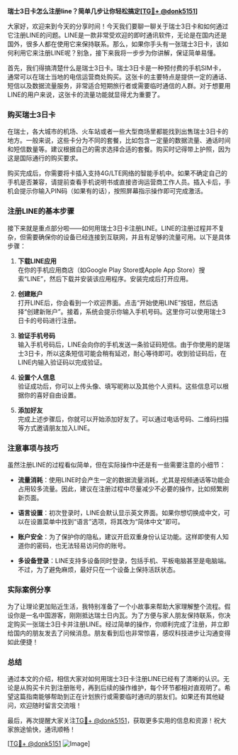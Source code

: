 **瑞士3日卡怎么注册line？简单几步让你轻松搞定[[TG💪+ @donk5151](https://t.me/s/donk5151)]**

大家好，欢迎来到今天的分享时间！今天我们要聊一聊关于瑞士3日卡和如何通过它注册LINE的问题。LINE是一款非常受欢迎的即时通讯软件，无论是在国内还是国外，很多人都在使用它来保持联系。那么，如果你手头有一张瑞士3日卡，该如何利用它来注册LINE呢？别急，接下来我将一步步为你讲解，保证简单易懂。

首先，我们得搞清楚什么是瑞士3日卡。瑞士3日卡是一种预付费的手机SIM卡，通常可以在瑞士当地的电信运营商处购买。这张卡的主要特点是提供一定的通话、短信以及数据流量服务，非常适合短期旅行者或需要临时通信的人群。对于想要用LINE的用户来说，这张卡的流量功能就显得尤为重要了。

### 购买瑞士3日卡

在瑞士，各大城市的机场、火车站或者一些大型商场里都能找到出售瑞士3日卡的地方。一般来说，这些卡分为不同的套餐，比如包含一定量的数据流量、通话时间和短信数量等。建议根据自己的需求选择合适的套餐。购买时记得带上护照，因为这是国际通行的购买要求。

购买完成后，你需要将卡插入支持4G/LTE网络的智能手机中。如果不确定自己的手机是否兼容，请提前查看手机说明书或直接咨询运营商工作人员。插入卡后，手机会提示你输入PIN码（如果有的话），按照屏幕指示操作即可完成激活。

### 注册LINE的基本步骤

接下来就是重点部分啦——如何用瑞士3日卡注册LINE。LINE的注册过程并不复杂，但需要确保你的设备已经连接到互联网，并且有足够的流量可用。以下是具体步骤：

1. **下载LINE应用**  
   在你的手机应用商店（如Google Play Store或Apple App Store）搜索“LINE”，然后下载并安装该应用程序。安装完成后打开应用。

2. **创建账户**  
   打开LINE后，你会看到一个欢迎界面。点击“开始使用LINE”按钮，然后选择“创建新账户”。接着，系统会提示你输入手机号码。这里你可以使用瑞士3日卡的号码进行注册。

3. **验证手机号码**  
   输入手机号码后，LINE会向你的手机发送一条验证码短信。由于你使用的是瑞士3日卡，所以这条短信可能会稍有延迟，耐心等待即可。收到验证码后，在LINE内输入验证码以完成验证。

4. **设置个人信息**  
   验证成功后，你可以上传头像、填写昵称以及其他个人资料。这些信息可以根据你的喜好自由设置。

5. **添加好友**  
   完成上述步骤后，你就可以开始添加好友了。可以通过电话号码、二维码扫描等方式邀请朋友加入LINE。

### 注意事项与技巧

虽然注册LINE的过程看似简单，但在实际操作中还是有一些需要注意的小细节：

- **流量消耗**：使用LINE时会产生一定的数据流量消耗，尤其是视频通话等功能会占用较多流量。因此，建议在注册过程中尽量减少不必要的操作，比如频繁刷新页面。
  
- **语言设置**：初次登录时，LINE会默认显示英文界面。如果你想切换成中文，可以在设置菜单中找到“语言”选项，将其改为“简体中文”即可。

- **账户安全**：为了保护你的隐私，建议开启双重身份认证功能。这样即使有人知道你的密码，也无法轻易访问你的账号。

- **多设备登录**：LINE支持多设备同时登录，包括手机、平板电脑甚至是电脑端。不过，为了避免麻烦，最好只在一个设备上保持活跃状态。

### 实际案例分享

为了让理论更加贴近生活，我特别准备了一个小故事来帮助大家理解整个流程。假设你是一名中国游客，刚刚抵达瑞士日内瓦。为了方便与家人朋友保持联系，你决定购买一张瑞士3日卡并注册LINE。经过简单的操作，你顺利完成了注册，并立即给国内的朋友发去了问候消息。朋友看到后也非常惊喜，感叹科技进步让沟通变得如此便捷！

### 总结

通过本文的介绍，相信大家对如何用瑞士3日卡注册LINE已经有了清晰的认识。无论是从购买卡片到注册账号，再到后续的操作维护，每个环节都相对直观明了。希望这篇指南能够帮助到正在计划旅行或需要临时通讯的朋友们。如果还有其他疑问，欢迎随时留言交流哦！

最后，再次提醒大家关注[TG💪+ @donk5151](https://t.me/s/donk5151)，获取更多实用的信息和资源！祝大家旅途愉快，通讯顺畅！

[[TG💪+ @donk5151](https://t.me/s/donk5151) ![Image](https://i.postimg.cc/rwNCRYN7/Snipaste-2025-04-30-17-27-05.png)]